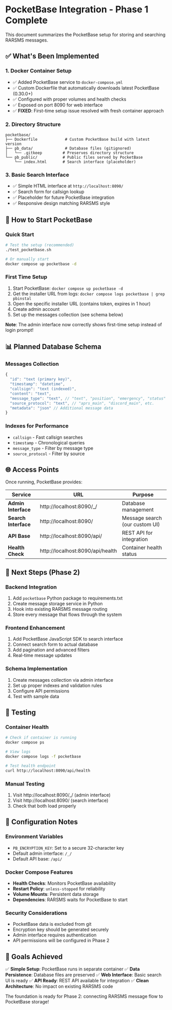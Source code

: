 # PocketBase Integration - Phase 1 Complete

This document summarizes the PocketBase setup for storing and searching RARSMS messages.

## ✅ What's Been Implemented

### **1. Docker Container Setup**
- ✅ Added PocketBase service to `docker-compose.yml`
- ✅ Custom Dockerfile that automatically downloads latest PocketBase (0.30.0+)
- ✅ Configured with proper volumes and health checks
- ✅ Exposed on port 8090 for web interface
- ✅ **FIXED**: First-time setup issue resolved with fresh container approach

### **2. Directory Structure**
```
pocketbase/
├── Dockerfile            # Custom PocketBase build with latest version
├── pb_data/              # Database files (gitignored)
│   └── .gitkeep         # Preserves directory structure
└── pb_public/           # Public files served by PocketBase
    └── index.html       # Search interface (placeholder)
```

### **3. Basic Search Interface**
- ✅ Simple HTML interface at `http://localhost:8090/`
- ✅ Search form for callsign lookup
- ✅ Placeholder for future PocketBase integration
- ✅ Responsive design matching RARSMS style

## 🚀 How to Start PocketBase

### **Quick Start**
```bash
# Test the setup (recommended)
./test_pocketbase.sh

# Or manually start
docker compose up pocketbase -d
```

### **First Time Setup**
1. Start PocketBase: `docker compose up pocketbase -d`
2. Get the installer URL from logs: `docker compose logs pocketbase | grep pbinstal`
3. Open the specific installer URL (contains token, expires in 1 hour)
4. Create admin account
5. Set up the messages collection (see schema below)

**Note**: The admin interface now correctly shows first-time setup instead of login prompt!

## 📊 Planned Database Schema

### **Messages Collection**
```javascript
{
  "id": "text (primary key)",
  "timestamp": "datetime",
  "callsign": "text (indexed)",
  "content": "text",
  "message_type": "text", // "text", "position", "emergency", "status"
  "source_protocol": "text", // "aprs_main", "discord_main", etc.
  "metadata": "json" // Additional message data
}
```

### **Indexes for Performance**
- `callsign` - Fast callsign searches
- `timestamp` - Chronological queries
- `message_type` - Filter by message type
- `source_protocol` - Filter by source

## 🌐 Access Points

Once running, PocketBase provides:

| Service | URL | Purpose |
|---------|-----|---------|
| **Admin Interface** | http://localhost:8090/_/ | Database management |
| **Search Interface** | http://localhost:8090/ | Message search (our custom UI) |
| **API Base** | http://localhost:8090/api/ | REST API for integration |
| **Health Check** | http://localhost:8090/api/health | Container health status |

## 🔧 Next Steps (Phase 2)

### **Backend Integration**
1. Add `pocketbase` Python package to requirements.txt
2. Create message storage service in Python
3. Hook into existing RARSMS message routing
4. Store every message that flows through the system

### **Frontend Enhancement**
1. Add PocketBase JavaScript SDK to search interface
2. Connect search form to actual database
3. Add pagination and advanced filters
4. Real-time message updates

### **Schema Implementation**
1. Create messages collection via admin interface
2. Set up proper indexes and validation rules
3. Configure API permissions
4. Test with sample data

## 🧪 Testing

### **Container Health**
```bash
# Check if container is running
docker compose ps

# View logs
docker compose logs -f pocketbase

# Test health endpoint
curl http://localhost:8090/api/health
```

### **Manual Testing**
1. Visit http://localhost:8090/_/ (admin interface)
2. Visit http://localhost:8090/ (search interface)
3. Check that both load properly

## 📝 Configuration Notes

### **Environment Variables**
- `PB_ENCRYPTION_KEY`: Set to a secure 32-character key
- Default admin interface: `/_/`
- Default API base: `/api/`

### **Docker Compose Features**
- **Health Checks**: Monitors PocketBase availability
- **Restart Policy**: `unless-stopped` for reliability
- **Volume Mounts**: Persistent data storage
- **Dependencies**: RARSMS waits for PocketBase to start

### **Security Considerations**
- PocketBase data is excluded from git
- Encryption key should be generated securely
- Admin interface requires authentication
- API permissions will be configured in Phase 2

## 🎯 Goals Achieved

✅ **Simple Setup**: PocketBase runs in separate container
✅ **Data Persistence**: Database files are preserved
✅ **Web Interface**: Basic search UI is ready
✅ **API Ready**: REST API available for integration
✅ **Clean Architecture**: No impact on existing RARSMS code

The foundation is ready for Phase 2: connecting RARSMS message flow to PocketBase storage!
